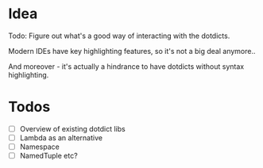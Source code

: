 # Idea

Todo: Figure out what's a good way of interacting with the dotdicts.

Modern IDEs have key highlighting features, so it's not a big deal anymore..

And moreover - it's actually a hindrance to have dotdicts without syntax highlighting.

# Todos
- [ ] Overview of existing dotdict libs
- [ ] Lambda as an alternative
- [ ] Namespace
- [ ] NamedTuple etc? 